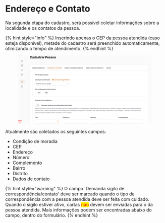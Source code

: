 # Endereço e Contato

Na segunda etapa do cadastro, será possível coletar informações sobre a localidade e os contatos da pessoa.

{% hint style="info" %}
Inserindo apenas o CEP da pessoa atendida (caso esteja disponível), metade do cadastro será preenchido automaticamente, otimizando o tempo de atendimento.
{% endhint %}

<figure><img src="../../.gitbook/assets/image (86).png" alt=""><figcaption></figcaption></figure>

Atualmente são coletados os seguintes campos:

* Condição de moradia
* CEP
* Endereço
* Número
* Complemento
* Bairro&#x20;
* Distrito&#x20;
* Dados de contato



{% hint style="warning" %}
O campo 'Demanda sigilo de correspondência/contato' deve ser marcado quando o tipo de correspondência com a pessoa atendida deve ser feita com cuidado. Quando o sigilo estiver ativo, cartas <mark style="color:red;">não</mark> devem ser enviadas para o da pessoa atendida. Mais informações podem ser encontradas abaixo do campo, dentro do formulário.
{% endhint %}
